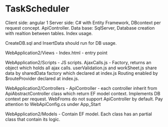 # TaskScheduler
Client side: angular 1 
Server side: C# with Entity Framework, DBcontext per request concept. ApiController.
Data base: SqlServer, Database creation with realtion between tables. Index usage. 

CreateDB.sql and InsertData should run for DB usage.

WebApplication2/Views - Index.html - entry point

WebApplication2/Scripts - JS scripts.
AjaxCalls.js - Factory, returns an object which holds all ajax calls.
userValidation.js and workSheet.js share data by sharedData factory which declared at index.js
Routing enabled by $routeProvider declared at index.js.

WebApplication2/Controllers - ApiController - each controller inherit from ApiAbstractController class which return EF model context.
Implements DB context per request. WebFroms do not support ApiController by default. Pay attention to                                       WebApiConfig.cs under App_Start

WebApplication2/Models - Contain EF model. Each class has an partial class that contain its logic.




